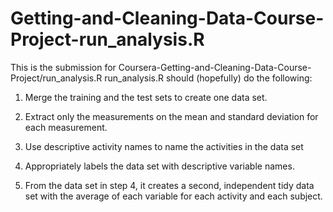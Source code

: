 # Getting-and-Cleaning-Data-Course-Project-run_analysis.R
This is the submission for Coursera-Getting-and-Cleaning-Data-Course-Project/run_analysis.R
run_analysis.R should (hopefully) do the following:

1) Merge the training and the test sets to create one data set.

2) Extract only the measurements on the mean and standard deviation for each measurement.

3) Use descriptive activity names to name the activities in the data set

4) Appropriately labels the data set with descriptive variable names.

5) From the data set in step 4, it creates a second, independent tidy data set with the average of each variable for each activity and each subject.


